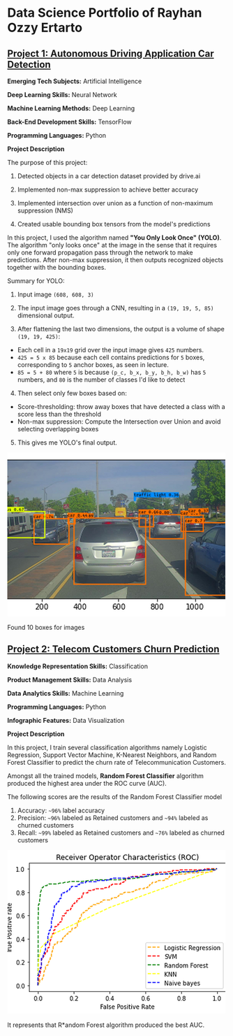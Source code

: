 # Data Science Portfolio of Rayhan Ozzy Ertarto

## [Project 1: Autonomous Driving Application Car Detection](https://github.com/rayhanozzy/Deep-Learning-Specialization-Coursera/blob/main/Course%204:%20Convolutional%20Neural%20Networks/Autonomous_driving_application_Car_detection.ipynb)

**Emerging Tech Subjects:** Artificial Intelligence

**Deep Learning Skills:** Neural Network

**Machine Learning Methods:** Deep Learning

**Back-End Development Skills:** TensorFlow

**Programming Languages:** Python

**Project Description**

The purpose of this project:

1) Detected objects in a car detection dataset provided by drive.ai

2) Implemented non-max suppression to achieve better accuracy

3) Implemented intersection over union as a function of non-maximum suppression (NMS)

4) Created usable bounding box tensors from the model's predictions

In this project, I used the algorithm named **"You Only Look Once" (YOLO)**. The algorithm "only looks once" at the image in the sense that it requires only one forward propagation pass through the network to make predictions. After non-max suppression, it then outputs recognized objects together with the bounding boxes.

Summary for YOLO:

1) Input image `(608, 608, 3)`

2) The input image goes through a CNN, resulting in a `(19, 19, 5, 85)` dimensional output.

3) After flattening the last two dimensions, the output is a volume of shape `(19, 19, 425)`:
- Each cell in a `19x19` grid over the input image gives `425` numbers.
- `425 = 5 x 85` because each cell contains predictions for `5` boxes, corresponding to `5` anchor boxes, as seen in lecture.
- `85 = 5 + 80` where `5` is because `(p_c, b_x, b_y, b_h, b_w)` has `5` numbers, and `80` is the number of classes I'd like to detect

4) Then select only few boxes based on:
- Score-thresholding: throw away boxes that have detected a class with a score less than the threshold
- Non-max suppression: Compute the Intersection over Union and avoid selecting overlapping boxes

5) This gives me YOLO's final output.

![](/images/image_large.png)

Found 10 boxes for images

## [Project 2: Telecom Customers Churn Prediction](https://github.com/rayhanozzy/Coursera-Project-Network/blob/main/Machine%20Learning%20for%20Telecom%20Customers%20Churn%20Prediction/Machine%20Learning%20Classification%20-%20Telecom%20Customers%20Churn%20Prediction.ipynb)

**Knowledge Representation Skills:** Classification

**Product Management Skills:** Data Analysis

**Data Analytics Skills:** Machine Learning

**Programming Languages:** Python

**Infographic Features:** Data Visualization

**Project Description**

In this project, I train several classification algorithms namely Logistic Regression, Support Vector Machine, K-Nearest Neighbors, and Random Forest Classifier to predict the churn rate of Telecommunication Customers.

Amongst all the trained models, **Random Forest Classifier** algorithm produced the highest area under the ROC curve (AUC).

The following scores are the results of the Random Forest Classifier model
1. Accuracy: `~96%` label accuracy
2. Precision: `~96%` labeled as Retained customers and `~94%` labeled as churned customers
3. Recall: `~99%` labeled as Retained customers and `~76%` labeled as churned customers


![](/images/image_large1.png)

It represents that R*andom Forest algorithm produced the best AUC.

